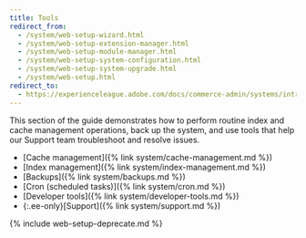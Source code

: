 ```yaml
---
title: Tools
redirect_from:
  - /system/web-setup-wizard.html
  - /system/web-setup-extension-manager.html
  - /system/web-setup-module-manager.html
  - /system/web-setup-system-configuration.html
  - /system/web-setup-system-upgrade.html
  - /system/web-setup.html
redirect_to:
  - https://experienceleague.adobe.com/docs/commerce-admin/systems/introduction.html#operations-management
---
```


This section of the guide demonstrates how to perform routine index and cache management operations, back up the system, and use tools that help our Support team troubleshoot and resolve issues.

- [Cache management]({% link system/cache-management.md %})
- [Index management]({% link system/index-management.md %})
- [Backups]({% link system/backups.md %})
- [Cron (scheduled tasks)]({% link system/cron.md %})
- [Developer tools]({% link system/developer-tools.md %})
- {:.ee-only}[Support]({% link system/support.md %})

{% include web-setup-deprecate.md %}